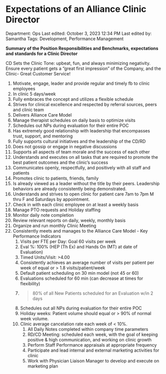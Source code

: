 # Expectations of an Alliance Clinic Director

Department: Ops
Last edited: October 3, 2023 12:34 PM
Last edited by: Samantha
Tags: Development, Performance Management

**Summary of the Position Responsibilities and Benchmarks, expectations and standards for a Clinic Director**

CD Sets the Clinic Tone: upbeat, fun, and always minimizing negativity. Ensure every patient gets a “great first impression” of the Company, and the Clinic- Great Customer Service!

1. Motivate, engage, leader and provide regular and timely fb to clinic employees
2. In clinic 5 days/week
3. Fully embraces the concept and utilizes a flexible schedule
4. Strives for clinical excellence and respected by referral sources, peers and clinic team
5. Delivers Alliance Care Model
6. Manage therapist schedules on daily basis to optimize visits
7. Schedules out NPs during evaluation for their entire POC
8. Has extremely good relationship with leadership that encompasses trust, support, and mentoring
9. Fully supports cultural initiatives and the leadership of the CD/RD
10. Does not gossip or engage in negative discussions
11. Supports all aspects of team morale and the success of each other
12. Understands and executes on all tasks that are required to promote the best patient outcomes and the clinic’s success
13. Communicates openly, respectfully, and positively with all staff and patients
14. Promotes clinic to patients, friends, family
15. Is already viewed as a leader without the title by their peers. Leadership behaviors are already consistently being demonstrated.
16. Understands and strives to open clinic for patient care 7am to 7pm M thru F and Saturdays by appointment.
17. Check in with each clinic employee on at least a weekly basis
18. Manage PTO requests and Holiday staffing
19. Monitor daily note completion
20. Review relevant reports on daily, weekly, monthly basis
21. Organize and run monthly Clinic Meeting
22. Consistently meets and manages to the Alliance Care Model - Key Performance Indicators
    1. Visits per FTE per Day: Goal 60 visits per week
    2. Eval %: 100% (HEP (Th Ex) and Hands On (MT) at date of Evaluation)
    3. Timed Units/Visit: >4.00
    4. Consistently achieves an average number of visits per patient per week of equal or > 1.8 visits/patient/week
    5. Default patient scheduling on 30 min model (not 45 or 60)
    6. Evaluations scheduled for 60 min (can decrease at times for flexibility)
    7. > 80% of all New Patients scheduled for an Evaluation w/in 2 days
    8. Schedules out all NPs during evaluation for their entire POC
    9. Holiday weeks: Patient volume should equal or > 90% of normal week volume.
    10. Clinic average cancelation rate each week of < 10%.
        1. All Daily Notes completed within company time parameters
        2. RD/CD Meeting: scheduled each week, with the goal of keeping positive & high communication, and working on clinic growth
        3. Perform Staff Performance appraisals at appropriate frequency
        4. Participate and lead internal and external marketing activities for clinic
        5. Work with Physician Liaison Manager to develop and execute on marketing plan
